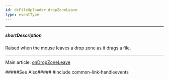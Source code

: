 ```yaml
---
id: dxFileUploader.dropZoneLeave
type: eventType
---
```

---
##### shortDescription
Raised when the mouse leaves a drop zone as it drags a file.

---
Main article: [onDropZoneLeave](/api-reference/10%20UI%20Components/dxFileUploader/1%20Configuration/onDropZoneLeave.md '/Documentation/ApiReference/UI_Components/dxFileUploader/Configuration/#onDropZoneLeave')

#####See Also#####
#include common-link-handleevents

